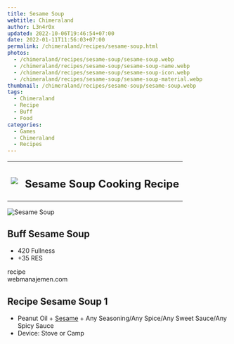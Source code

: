 ```yaml
---
title: Sesame Soup
webtitle: Chimeraland
author: L3n4r0x
updated: 2022-10-06T19:46:54+07:00
date: 2022-01-11T11:56:03+07:00
permalink: /chimeraland/recipes/sesame-soup.html
photos:
  - /chimeraland/recipes/sesame-soup/sesame-soup.webp
  - /chimeraland/recipes/sesame-soup/sesame-soup-name.webp
  - /chimeraland/recipes/sesame-soup/sesame-soup-icon.webp
  - /chimeraland/recipes/sesame-soup/sesame-soup-material.webp
thumbnail: /chimeraland/recipes/sesame-soup/sesame-soup.webp
tags:
  - Chimeraland
  - Recipe
  - Buff
  - Food
categories:
  - Games
  - Chimeraland
  - Recipes
---
```


<section id="bootstrap-wrapper"><link rel="stylesheet" href="https://cdn.statically.io/gh/dimaslanjaka/Web-Manajemen/40ac3225/css/bootstrap-4.5-wrapper.css"/><div class="row mb-2"><div class="col-md-12 mb-2"><table class="table" id="post-info"><tbody><tr><td><img class="d-inline-block me-2" src="/chimeraland/recipes/sesame-soup/sesame-soup-icon.webp" width="auto" height="auto"/></td><td><h1 class="fs-5">Sesame Soup Cooking Recipe</h1></td></tr></tbody></table></div></div><div class="card mb-2"><div class="row g-0"><div class="col-sm-4 position-relative mb-2"><img src="/chimeraland/recipes/sesame-soup/sesame-soup-material.webp" class="card-img fit-cover w-100 h-100" alt="Sesame Soup" data-fancybox="true"/></div><div class="col-sm-8 mb-2"><div class="card-body"><h2 class="card-title fs-5">Buff Sesame Soup</h2><div class="card-text"><ul><li>420 Fullness</li><li>+35 RES</li></ul></div><span class="badge rounded-pill bg-dark">recipe</span></div><div class="card-footer text-end text-muted">webmanajemen.com</div></div></div></div><div class="row mb-2"><div class="col-12 col-lg-6 recipe-item mb-2"><div class="card"><div class="card-body"><h2 class="card-title fs-5">Recipe Sesame Soup 1</h2><div class="card-text"><ul><li>Peanut Oil<span> + </span><a class="text-decoration-none" href="/chimeraland/materials/sesame.html">Sesame</a><span> + </span>Any Seasoning/Any Spice/Any Sweet Sauce/Any Spicy Sauce</li><li>Device: Stove or Camp</li></ul></div></div></div></div></div></section>
